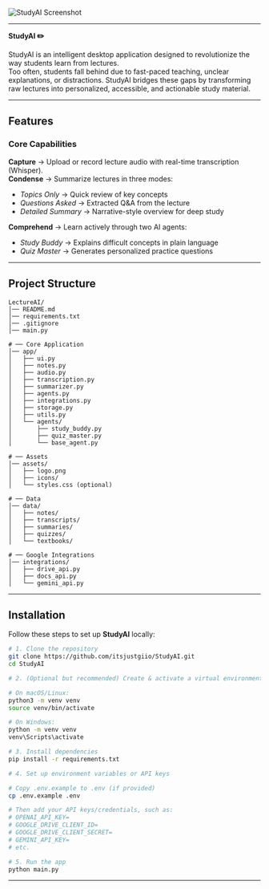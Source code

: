 ![StudyAI Screenshot](https://s5.ezgif.com/tmp/ezgif-56344b61ac0445.gif)

------
**StudyAI ✏️**

StudyAI is an intelligent desktop application designed to revolutionize the way students learn from lectures.  
Too often, students fall behind due to fast-paced teaching, unclear explanations, or distractions. StudyAI bridges these gaps by transforming raw lectures into personalized, accessible, and actionable study material.

-----
## Features

### Core Capabilities
**Capture** → Upload or record lecture audio with real-time transcription (Whisper).  
**Condense** → Summarize lectures in three modes:
  - *Topics Only* → Quick review of key concepts  
  - *Questions Asked* → Extracted Q&A from the lecture  
  - *Detailed Summary* → Narrative-style overview for deep study
    
**Comprehend** → Learn actively through two AI agents:
  - *Study Buddy* → Explains difficult concepts in plain language  
  - *Quiz Master* → Generates personalized practice questions 

-----

## Project Structure
```plaintext
LectureAI/
│── README.md
│── requirements.txt
│── .gitignore
│── main.py

# ── Core Application
│── app/
│   ├── ui.py
│   ├── notes.py
│   ├── audio.py
│   ├── transcription.py
│   ├── summarizer.py
│   ├── agents.py
│   ├── integrations.py
│   ├── storage.py
│   ├── utils.py
│   └── agents/
│       ├── study_buddy.py
│       ├── quiz_master.py
│       └── base_agent.py

# ── Assets
│── assets/
│   ├── logo.png
│   ├── icons/
│   └── styles.css (optional)

# ── Data
│── data/
│   ├── notes/
│   ├── transcripts/
│   ├── summaries/
│   ├── quizzes/
│   └── textbooks/

# ── Google Integrations
│── integrations/
│   ├── drive_api.py
│   ├── docs_api.py
│   └── gemini_api.py
``````
-----
## Installation

Follow these steps to set up **StudyAI** locally:

```bash
# 1. Clone the repository
git clone https://github.com/itsjustgiio/StudyAI.git
cd StudyAI

# 2. (Optional but recommended) Create & activate a virtual environment

# On macOS/Linux:
python3 -m venv venv
source venv/bin/activate

# On Windows:
python -m venv venv
venv\Scripts\activate

# 3. Install dependencies
pip install -r requirements.txt

# 4. Set up environment variables or API keys

# Copy .env.example to .env (if provided)
cp .env.example .env

# Then add your API keys/credentials, such as:
# OPENAI_API_KEY=
# GOOGLE_DRIVE_CLIENT_ID=
# GOOGLE_DRIVE_CLIENT_SECRET=
# GEMINI_API_KEY=
# etc.

# 5. Run the app
python main.py
```
------










